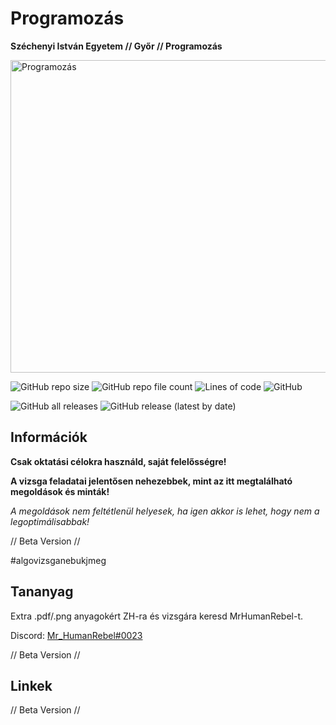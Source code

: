 # Programozás
**Széchenyi István Egyetem // Győr // Programozás**

<img src="https://networks.imdea.org/wp-content/uploads/2021/09/media-file-code-900x500.png" alt="Programozás" width="900" height="500">

![GitHub repo size](https://img.shields.io/github/repo-size/MrHumanRebel/sze_algo_pszeudokod)
![GitHub repo file count](https://img.shields.io/github/directory-file-count/MrHumanRebel/sze_algo_pszeudokod)
![Lines of code](https://img.shields.io/tokei/lines/github/MrHumanRebel/sze_algo_pszeudokod)
![GitHub](https://img.shields.io/github/license/MrHumanRebel/sze_algo_pszeudokod)

![GitHub all releases](https://img.shields.io/github/downloads/MrHumanRebel/sze_algo_pszeudokod/total)
![GitHub release (latest by date)](https://img.shields.io/github/v/release/MrHumanRebel/sze_algo_pszeudokod)


## Információk
**Csak oktatási célokra használd, saját felelősségre!**

**A vizsga feladatai jelentősen nehezebbek, mint az itt megtalálható megoldások és minták!**

*A megoldások nem feltétlenül helyesek, ha igen akkor is lehet, hogy nem a legoptimálisabbak!*

// Beta Version //


#algovizsganebukjmeg

## Tananyag

Extra .pdf/.png anyagokért ZH-ra és vizsgára keresd MrHumanRebel-t.

Discord: [Mr_HumanRebel#0023](https://discord.com/users/283988657851990017)

// Beta Version //

## Linkek

// Beta Version //
